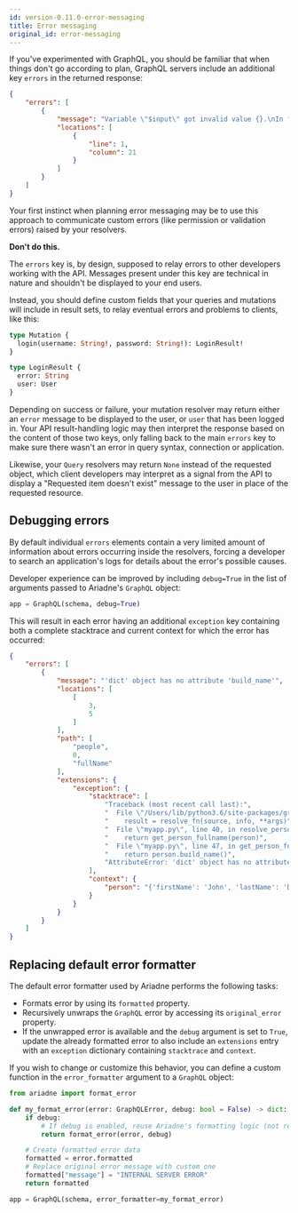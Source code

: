 ```yaml
---
id: version-0.11.0-error-messaging
title: Error messaging
original_id: error-messaging
---
```



If you've experimented with GraphQL, you should be familiar that when things don't go according to plan, GraphQL servers include an additional key `errors` in the returned response:

```json
{
    "errors": [
        {
            "message": "Variable \"$input\" got invalid value {}.\nIn field \"name\": Expected \"String!\", found null.",
            "locations": [
                {
                    "line": 1,
                    "column": 21
                }
            ]
        }
    ]
}
```

Your first instinct when planning error messaging may be to use this approach to communicate custom errors (like permission or validation errors) raised by your resolvers.

**Don't do this.**

The `errors` key is, by design, supposed to relay errors to other developers working with the API. Messages present under this key are technical in nature and shouldn't be displayed to your end users.

Instead, you should define custom fields that your queries and mutations will include in result sets, to relay eventual errors and problems to clients, like this:

```graphql
type Mutation {
  login(username: String!, password: String!): LoginResult!
}

type LoginResult {
  error: String
  user: User
}
```

Depending on success or failure, your mutation resolver may return either an `error` message to be displayed to the user, or `user` that has been logged in. Your API result-handling logic may then interpret the response based on the content of those two keys, only falling back to the main `errors` key to make sure there wasn't an error in query syntax, connection or application.

Likewise, your `Query` resolvers may return `None` instead of the requested object, which client developers may interpret as a signal from the API to display a "Requested item doesn't exist" message to the user in place of the requested resource.


## Debugging errors

By default individual `errors` elements contain a very limited amount of information about errors occurring inside the resolvers, forcing a developer to search an application's logs for details about the error's possible causes.

Developer experience can be improved by including `debug=True` in the list of arguments passed to Ariadne's `GraphQL` object:

```python
app = GraphQL(schema, debug=True)
```

This will result in each error having an additional `exception` key containing both a complete stacktrace and current context for which the error has occurred:

```json
{
    "errors": [
        {
            "message": "'dict' object has no attribute 'build_name'",
            "locations": [
                [
                    3,
                    5
                ]
            ],
            "path": [
                "people",
                0,
                "fullName"
            ],
            "extensions": {
                "exception": {
                    "stacktrace": [
                        "Traceback (most recent call last):",
                        "  File \"/Users/lib/python3.6/site-packages/graphql/execution/execute.py\", line 619, in resolve_field_value_or_error",
                        "    result = resolve_fn(source, info, **args)",
                        "  File \"myapp.py\", line 40, in resolve_person_fullname",
                        "    return get_person_fullname(person)",
                        "  File \"myapp.py\", line 47, in get_person_fullname",
                        "    return person.build_name()",
                        "AttributeError: 'dict' object has no attribute 'build_name'"
                    ],
                    "context": {
                        "person": "{'firstName': 'John', 'lastName': 'Doe', 'age': 21}"
                    }
                }
            }
        }
    ]
}
```


## Replacing default error formatter

The default error formatter used by Ariadne performs the following tasks:

* Formats error by using its `formatted` property.
* Recursively unwraps the `GraphQL` error by accessing its `original_error` property. 
* If the unwrapped error is available and the `debug` argument is set to `True`, update the already formatted error to also include an `extensions` entry with an `exception` dictionary containing `stacktrace` and `context`.

If you wish to change or customize this behavior, you can define a custom function in the `error_formatter` argument to a `GraphQL` object:

```python
from ariadne import format_error

def my_format_error(error: GraphQLError, debug: bool = False) -> dict:
    if debug:
        # If debug is enabled, reuse Ariadne's formatting logic (not required)
        return format_error(error, debug)

    # Create formatted error data
    formatted = error.formatted
    # Replace original error message with custom one
    formatted["message"] = "INTERNAL SERVER ERROR"
    return formatted

app = GraphQL(schema, error_formatter=my_format_error)
```
